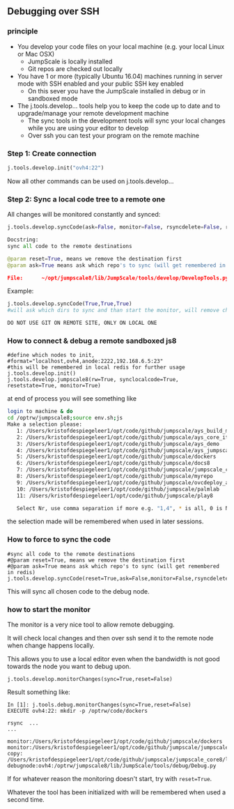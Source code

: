 

## Debugging over SSH


### principle

- You develop your code files on your local machine (e.g. your local Linux or Mac OSX)
   - JumpScale is locally installed
   - Git repos are checked out locally
- You have 1 or more (typically Ubuntu 16.04) machines running in server mode with SSH enabled and your public SSH key enabled
   - On this sever you have the JumpScale installed in debug or in sandboxed mode
- The j.tools.develop... tools help you to keep the code up to date and to upgrade/manage your remote development machine
   - The sync tools in the development tools will sync your local changes while you are using your editor to develop
   - Over ssh you can test your program on the remote machine


### Step 1: Create connection

```python
j.tools.develop.init("ovh4:22")
```

Now all other commands can be used on j.tools.develop...


### Step 2: Sync a local code tree to a remote one

All changes will be monitored constantly and synced:

```python
j.tools.develop.syncCode(ask=False, monitor=False, rsyncdelete=False, reset=False)

Docstring:
sync all code to the remote destinations

@param reset=True, means we remove the destination first
@param ask=True means ask which repo's to sync (will get remembered in redis)

File:      ~/opt/jumpscale8/lib/JumpScale/tools/develop/DevelopTools.py
```

Example:

```python
j.tools.develop.syncCode(True,True,True)
#will ask which dirs to sync and than start the monitor, will remove changes at other side

DO NOT USE GIT ON REMOTE SITE, ONLY ON LOCAL ONE
```

### How to connect & debug a remote sandboxed js8


```shell
#define which nodes to init,
#format="localhost,ovh4,anode:2222,192.168.6.5:23"
#this will be remembered in local redis for further usage
j.tools.develop.init()
j.tools.develop.jumpscale8(rw=True, synclocalcode=True, resetstate=True, monitor=True)
```

at end of process you will see something like
```sh
login to machine & do
cd /optrw/jumpscale8;source env.sh;js
Make a selection please:
   1: /Users/kristofdespiegeleer1/opt/code/github/jumpscale/ays_build_main
   2: /Users/kristofdespiegeleer1/opt/code/github/jumpscale/ays_core_it
   3: /Users/kristofdespiegeleer1/opt/code/github/jumpscale/ays_demo
   4: /Users/kristofdespiegeleer1/opt/code/github/jumpscale/ays_jumpscale8
   5: /Users/kristofdespiegeleer1/opt/code/github/jumpscale/dockers
   6: /Users/kristofdespiegeleer1/opt/code/github/jumpscale/docs8
   7: /Users/kristofdespiegeleer1/opt/code/github/jumpscale/jumpscale_core8
   8: /Users/kristofdespiegeleer1/opt/code/github/jumpscale/myrepo
   9: /Users/kristofdespiegeleer1/opt/code/github/jumpscale/ovcdeploy_ays2
   10: /Users/kristofdespiegeleer1/opt/code/github/jumpscale/palmlab
   11: /Users/kristofdespiegeleer1/opt/code/github/jumpscale/play8

   Select Nr, use comma separation if more e.g. "1,4", * is all, 0 is None: 5,7
```
the selection made will be remembered when used in later sessions.


### How to force to sync the code

```shell
#sync all code to the remote destinations
#@param reset=True, means we remove the destination first
#@param ask=True means ask which repo's to sync (will get remembered in redis)
j.tools.develop.syncCode(reset=True,ask=False,monitor=False,rsyncdelete=False)
```

This will sync all chosen code to the debug node.


### how to start the monitor

The monitor is a very nice tool to allow remote debugging.

It will check local changes and then over ssh send it to the remote node when change happens locally.

This allows you to use a local editor even when the bandwidth is not good towards the node you want to debug upon.

```shell
j.tools.develop.monitorChanges(sync=True,reset=False)
```

Result something like:

```shell
In [1]: j.tools.debug.monitorChanges(sync=True,reset=False)
EXECUTE ovh4:22: mkdir -p /optrw/code/dockers

rsync  ...
...

monitor:/Users/kristofdespiegeleer1/opt/code/github/jumpscale/dockers
monitor:/Users/kristofdespiegeleer1/opt/code/github/jumpscale/jumpscale_core8
copy: /Users/kristofdespiegeleer1/opt/code/github/jumpscale/jumpscale_core8/lib/JumpScale/tools/debug/Debug.py debugnode:ovh4:/optrw/jumpscale8/lib/JumpScale/tools/debug/Debug.py
```

If for whatever reason the monitoring doesn't start, try with `reset=True`.

Whatever the tool has been initialized with will be remembered when used a second time.
